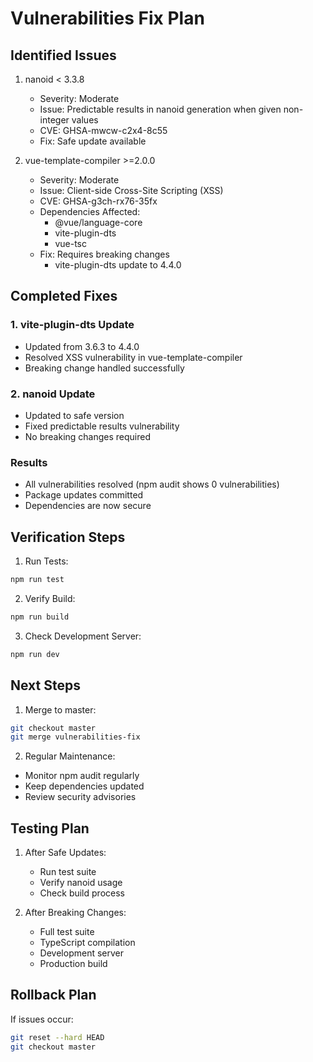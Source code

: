 # Vulnerabilities Fix Plan

## Identified Issues

1. nanoid < 3.3.8
   - Severity: Moderate
   - Issue: Predictable results in nanoid generation when given non-integer values
   - CVE: GHSA-mwcw-c2x4-8c55
   - Fix: Safe update available

2. vue-template-compiler >=2.0.0
   - Severity: Moderate
   - Issue: Client-side Cross-Site Scripting (XSS)
   - CVE: GHSA-g3ch-rx76-35fx
   - Dependencies Affected:
     * @vue/language-core
     * vite-plugin-dts
     * vue-tsc
   - Fix: Requires breaking changes
     * vite-plugin-dts update to 4.4.0

## Completed Fixes

### 1. vite-plugin-dts Update
- Updated from 3.6.3 to 4.4.0
- Resolved XSS vulnerability in vue-template-compiler
- Breaking change handled successfully

### 2. nanoid Update
- Updated to safe version
- Fixed predictable results vulnerability
- No breaking changes required

### Results
- All vulnerabilities resolved (npm audit shows 0 vulnerabilities)
- Package updates committed
- Dependencies are now secure

## Verification Steps

1. Run Tests:
```bash
npm run test
```

2. Verify Build:
```bash
npm run build
```

3. Check Development Server:
```bash
npm run dev
```

## Next Steps

1. Merge to master:
```bash
git checkout master
git merge vulnerabilities-fix
```

2. Regular Maintenance:
- Monitor npm audit regularly
- Keep dependencies updated
- Review security advisories

## Testing Plan

1. After Safe Updates:
   - Run test suite
   - Verify nanoid usage
   - Check build process

2. After Breaking Changes:
   - Full test suite
   - TypeScript compilation
   - Development server
   - Production build

## Rollback Plan

If issues occur:
```bash
git reset --hard HEAD
git checkout master